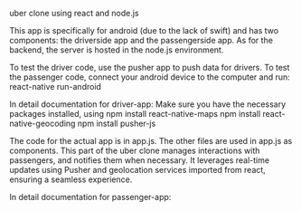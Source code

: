 uber clone using react and node.js

This app is specifically for android (due to the lack of swift) and has two components: the driverside app and the passengerside app. 
As for the backend, the server is hosted in the node.js environment.

To test the driver code, use the pusher app to push data for drivers. 
To test the passenger code, connect your android device to the computer and run: 
react-native run-android

In detail documentation for driver-app: 
Make sure you have the necessary packages installed, using 
npm install react-native-maps
npm install react-native-geocoding
npm install pusher-js

The code for the actual app is in app.js. The other files are used in app.js as components.
This part of the uber clone manages interactions with passengers, and notifies them when necessary. It leverages real-time updates using Pusher and geolocation services imported from react, ensuring a seamless experience.

In detail documentation for passenger-app:
